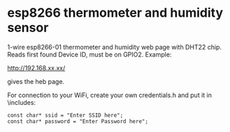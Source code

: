 # esp8266 thermometer and humidity sensor 
1-wire esp8266-01 thermometer and humidity web page with DHT22 chip.
Reads first found Device ID, must be on GPIO2.
Example:

http://192.168.xx.xx/

gives the heb page.

For connection to your WiFi, create your own credentials.h and put it in \includes:
```
const char* ssid = "Enter SSID here";
const char* password = "Enter Password here";
```